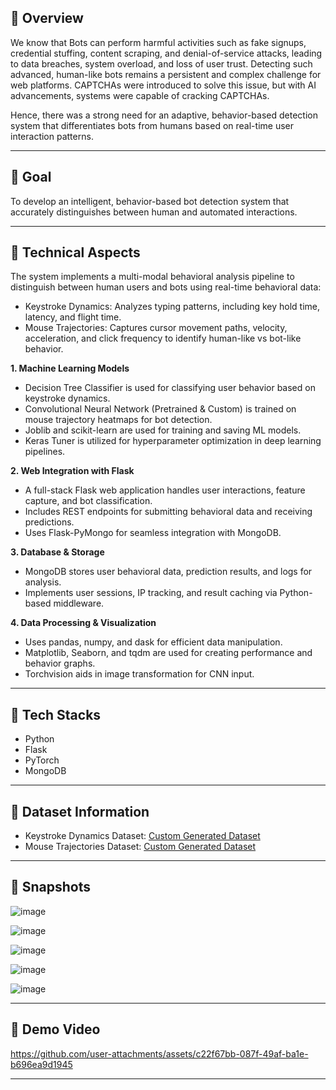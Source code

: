 
## 📌 Overview

We know that Bots can perform harmful activities such as fake signups, credential stuffing, content scraping, and denial-of-service attacks, leading to data breaches, system overload, and loss of user
trust. 
Detecting such advanced, human-like bots remains a persistent and complex challenge for web platforms.
CAPTCHAs were introduced to solve this issue, but with AI advancements, systems were capable of cracking CAPTCHAs. 

Hence, there was a strong need for an adaptive, behavior-based detection system that differentiates
bots from humans based on real-time user interaction patterns.

--- 

## 📌 Goal
To develop an intelligent, behavior-based bot detection system that accurately distinguishes between human and automated interactions.

---

## 📌 Technical Aspects
The system implements a multi-modal behavioral analysis pipeline to distinguish between human users and bots using real-time behavioral data:
- Keystroke Dynamics: Analyzes typing patterns, including key hold time, latency, and flight time.
- Mouse Trajectories: Captures cursor movement paths, velocity, acceleration, and click frequency to identify human-like vs bot-like behavior.

**1. Machine Learning Models**
- Decision Tree Classifier is used for classifying user behavior based on keystroke dynamics.
- Convolutional Neural Network (Pretrained & Custom) is trained on mouse trajectory heatmaps for bot detection.
- Joblib and scikit-learn are used for training and saving ML models.
- Keras Tuner is utilized for hyperparameter optimization in deep learning pipelines.

**2. Web Integration with Flask**
- A full-stack Flask web application handles user interactions, feature capture, and bot classification.
- Includes REST endpoints for submitting behavioral data and receiving predictions.
- Uses Flask-PyMongo for seamless integration with MongoDB.

**3. Database & Storage**
- MongoDB stores user behavioral data, prediction results, and logs for analysis.
- Implements user sessions, IP tracking, and result caching via Python-based middleware.

**4. Data Processing & Visualization**
- Uses pandas, numpy, and dask for efficient data manipulation.
- Matplotlib, Seaborn, and tqdm are used for creating performance and behavior graphs.
- Torchvision aids in image transformation for CNN input.

---


## 📌 Tech Stacks
-  Python
-  Flask
-  PyTorch
-  MongoDB 

---


## 📌 Dataset Information
 - Keystroke Dynamics Dataset: <a href="https://huggingface.co/datasets/dishamodi/Keystroke_Processed">Custom Generated Dataset</a>
 - Mouse Trajectories Dataset: <a href="https://huggingface.co/datasets/dishamodi/mouse-dynamics">Custom Generated Dataset</a>

---

## 📌 Snapshots

![image](https://github.com/user-attachments/assets/ee5cfadc-9be3-4684-9a4b-7352ce50f8d9)

![image](https://github.com/user-attachments/assets/4168bb53-467d-486b-b03a-0b3beeb4c589)

![image](https://github.com/user-attachments/assets/4768b425-35bc-4b4d-a942-01b77b116412)

![image](https://github.com/user-attachments/assets/6e14c420-e23c-4237-8964-8a12aed98535)

![image](https://github.com/user-attachments/assets/db5bde0f-b82f-4e71-9790-03642dfcbf42)

---


## 📌 Demo Video



https://github.com/user-attachments/assets/c22f67bb-087f-49af-ba1e-b696ea9d1945



---
